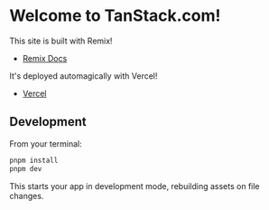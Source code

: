 # Welcome to TanStack.com!

This site is built with Remix!

- [Remix Docs](https://remix.run/docs)

It's deployed automagically with Vercel!

- [Vercel](https://vercel.com/)

## Development

From your terminal:

```sh
pnpm install
pnpm dev
```

This starts your app in development mode, rebuilding assets on file changes.
